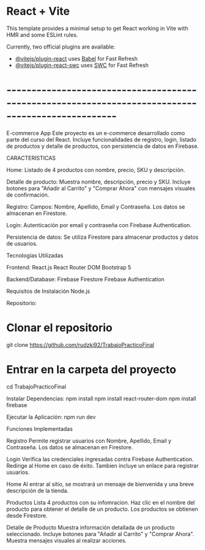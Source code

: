 # React + Vite

This template provides a minimal setup to get React working in Vite with HMR and some ESLint rules.

Currently, two official plugins are available:

- [@vitejs/plugin-react](https://github.com/vitejs/vite-plugin-react/blob/main/packages/plugin-react/README.md) uses [Babel](https://babeljs.io/) for Fast Refresh
- [@vitejs/plugin-react-swc](https://github.com/vitejs/vite-plugin-react-swc) uses [SWC](https://swc.rs/) for Fast Refresh

# --------------------------------------------------------------------------------------------------


E-commerce App
Este proyecto es un e-commerce desarrollado como parte del curso del React. Incluye funcionalidades de registro, login, listado de productos y detalle de productos, con persistencia de datos en Firebase.

CARACTERISTICAS

Home:
Listado de 4 productos con nombre, precio, SKU y descripción.

Detalle de producto:
Muestra nombre, descripción, precio y SKU.
Incluye botones para "Añadir al Carrito" y "Comprar Ahora" con mensajes visuales de confirmación.

Registro:
Campos: Nombre, Apellido, Email y Contraseña.
Los datos se almacenan en Firestore.

Login:
Autenticación por email y contraseña con Firebase Authentication.

Persistencia de datos:
Se utiliza Firestore para almacenar productos y datos de usuarios.

Tecnologías Utilizadas

Frontend:
React.js
React Router DOM
Bootstrap 5


Backend/Database:
Firebase Firestore
Firebase Authentication

Requisitos de Instalación
Node.js

Repositorio:
# Clonar el repositorio
git clone https://github.com/rudzki92/TrabajoPracticoFinal

# Entrar en la carpeta del proyecto
cd TrabajoPracticoFinal


Instalar Dependencias:
npm install
npm install react-router-dom
npm install firebase

Ejecutar la Aplicación:
npm run dev

Funciones Implementadas

Registro
Permite registrar usuarios con Nombre, Apellido, Email y Contraseña.
Los datos se almacenan en Firestore.

Login
Verifica las credenciales ingresadas contra Firebase Authentication.
Redirige al Home en caso de éxito.
Tambien incluye un enlace para registrar usuarios.

Home
Al entrar al sitio, se mostrará un mensaje de bienvenida y una breve descripción de la tienda.

Productos
Lista 4 productos con su infomracion.
Haz clic en el nombre del producto para obtener el detalle de un producto.
Los productos se obtienen desde Firestore.

Detalle de Producto
Muestra información detallada de un producto seleccionado.
Incluye botones para "Añadir al Carrito" y "Comprar Ahora".
Muestra mensajes visuales al realizar acciones.